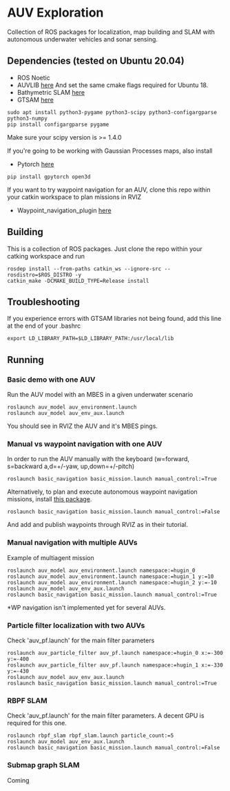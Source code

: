 # AUV Exploration

Collection of ROS packages for localization, map building and SLAM with autonomous underwater vehicles and sonar sensing.

## Dependencies (tested on Ubuntu 20.04)
* ROS Noetic
* AUVLIB [here](https://github.com/nilsbore/auvlib) And set the same cmake flags required for Ubuntu 18.
* Bathymetric SLAM [here](https://github.com/ignaciotb/bathymetric_slam)
* GTSAM [here](https://github.com/borglab/gtsam)

```
sudo apt install python3-pygame python3-scipy python3-configargparse python3-numpy
pip install configargparse pygame 
```
Make sure your scipy version is >= 1.4.0

If you're going to be working with Gaussian Processes maps, also install
* Pytorch [here](https://pytorch.org/)
```
pip install gpytorch open3d 
```
If you want to try waypoint navigation for an AUV, clone this repo within your catkin workspace to plan missions in RVIZ
* Waypoint_navigation_plugin [here](https://github.com/KumarRobotics/waypoint_navigation_plugin)

## Building
This is a collection of ROS packages. Just clone the repo within your catking workspace and run
```
rosdep install --from-paths catkin_ws --ignore-src --rosdistro=$ROS_DISTRO -y
catkin_make -DCMAKE_BUILD_TYPE=Release install
```
## Troubleshooting
If you experience errors with GTSAM libraries not being found, add this line at the end of your .bashrc

    export LD_LIBRARY_PATH=$LD_LIBRARY_PATH:/usr/local/lib

## Running 
### Basic demo with one AUV
Run the AUV model with an MBES in a given underwater scenario
```
roslaunch auv_model auv_environment.launch
roslaunch auv_model auv_env_aux.launch
```
You should see in RVIZ the AUV and it's MBES pings.

### Manual vs waypoint navigation with one AUV
In order to run the AUV manually with the keyboard (w=forward, s=backward a,d=+/-yaw, up,down=+/-pitch)
```
roslaunch basic_navigation basic_mission.launch manual_control:=True
```
Alternatively, to plan and execute autonomous waypoint navigation missions, install [this package](https://github.com/KumarRobotics/waypoint_navigation_plugin).
```
roslaunch basic_navigation basic_mission.launch manual_control:=False
```
And add and publish waypoints through RVIZ as in their tutorial.

### Manual navigation with multiple AUVs
Example of multiagent mission
```
roslaunch auv_model auv_environment.launch namespace:=hugin_0
roslaunch auv_model auv_environment.launch namespace:=hugin_1 y:=10
roslaunch auv_model auv_environment.launch namespace:=hugin_2 y:=-10
roslaunch auv_model auv_env_aux.launch
roslaunch basic_navigation basic_mission.launch manual_control:=True
```
*WP navigation isn't implemented yet for several AUVs.

### Particle filter localization with two AUVs
Check 'auv_pf.launch' for the main filter parameters
```
roslaunch auv_particle_filter auv_pf.launch namespace:=hugin_0 x:=-300 y:=-400
roslaunch auv_particle_filter auv_pf.launch namespace:=hugin_1 x:=-330 y:=-430
roslaunch auv_model auv_env_aux.launch
roslaunch basic_navigation basic_mission.launch manual_control:=True
```
### RBPF SLAM
Check 'auv_pf.launch' for the main filter parameters. A decent GPU is required for this one.
```
roslaunch rbpf_slam rbpf_slam.launch particle_count:=5
roslaunch auv_model auv_env_aux.launch
roslaunch basic_navigation basic_mission.launch manual_control:=False
```
### Submap graph SLAM
Coming

